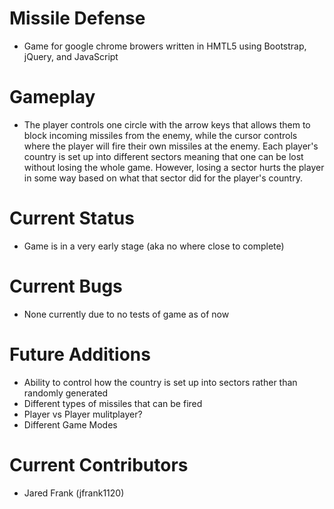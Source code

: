 # Missile Defense
- Game for google chrome browers written in HMTL5 using Bootstrap, jQuery, and JavaScript

# Gameplay
- The player controls one circle with the arrow keys that allows them to block incoming missiles from the enemy, while the cursor
controls where the player will fire their own missiles at the enemy. Each player's country is set up into different sectors meaning
that one can be lost without losing the whole game. However, losing a sector hurts the player in some way based on what that sector did
for the player's country.


# Current Status
- Game is in a very early stage (aka no where close to complete)

# Current Bugs
- None currently due to no tests of game as of now

# Future Additions
- Ability to control how the country is set up into sectors rather than randomly generated 
- Different types of missiles that can be fired
- Player vs Player mulitplayer?
- Different Game Modes 

# Current Contributors
- Jared Frank (jfrank1120)
